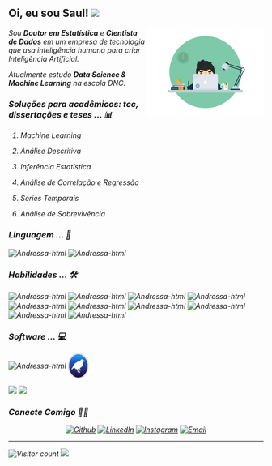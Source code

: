 <h2> Oi, eu sou Saul! <img src="https://media.giphy.com/media/mGcNjsfWAjY5AEZNw6/giphy.gif" width="50"></h2>
<img align='right' src="https://github.com/nirala69/nirala69/blob/master/70804f7e25b11f29db904f2fa7b4cd9d.gif" width="230">

<p><em>
 
Sou **Doutor em Estatística** e **Cientista de Dados** em um empresa de tecnologia que usa inteligência humana para criar Inteligência Artificial.    
 
Atualmente estudo **Data Science & Machine Learning** na escola DNC.

<h3> Soluções para acadêmicos: tcc, dissertações e teses ... 📊</h3>
 
 1. Machine Learning
 
 2. Análise Descritiva
 
 3. Inferência Estatística
 
 4. Análise de Correlação e Regressão
 
 5. Séries Temporais
 
 6. Análise de Sobrevivência
 
<h3> Linguagem ... 💬 </h3>
 
<div>
 
  <img align="center" alt="Andressa-html" height="50" width="40" src="https://cdn.jsdelivr.net/gh/devicons/devicon/icons/python/python-original-wordmark.svg"/>
  <img align="center" alt="Andressa-html" height="50" width="40" src="https://cdn.jsdelivr.net/gh/devicons/devicon/icons/r/r-original.svg"/>

</div>

<h3> Habilidades ... 🛠️ </h3>

<div>
  <img align="center" alt="Andressa-html" height="50" width="40" src="https://cdn.jsdelivr.net/gh/devicons/devicon/icons/github/github-original-wordmark.svg"/>
  <img align="center" alt="Andressa-html" height="70" width="50" src="https://cdn.jsdelivr.net/gh/devicons/devicon/icons/latex/latex-original.svg"/>
  <img align="center" alt="Andressa-html" height="40" width="140" src="https://img.shields.io/badge/Apache_Spark-FFFFFF?style=for-the-badge&logo=apachespark&logoColor=#E35A16"/>
  <img align="center" alt="Andressa-html" height="40" width="140" src="https://img.shields.io/badge/Databricks-FF3621?style=for-the-badge&logo=Databricks&logoColor=white"/>
  <img align="center" alt="Andressa-html" height="80" width="70" src="https://cdn.jsdelivr.net/gh/devicons/devicon/icons/mysql/mysql-original-wordmark.svg"/>
  <img align="center" alt="Andressa-html" height="70" width="60" src="https://cdn.jsdelivr.net/gh/devicons/devicon/icons/mongodb/mongodb-original-wordmark.svg"/>
  <img align="center" alt="Andressa-html" height="60" width="50" src="https://cdn.jsdelivr.net/gh/devicons/devicon/icons/visualstudio/visualstudio-plain.svg"/>
  <img align="center" alt="Andressa-html" height="40" width="140" src="https://img.shields.io/badge/Overleaf-47A141?style=for-the-badge&logo=Overleaf&logoColor=white"/>
  <img align="center" alt="Andressa-html" height="40" width="140" src="https://img.shields.io/badge/Jira-0052CC?style=for-the-badge&logo=Jira&logoColor=white"/>
  <img align="center" alt="Andressa-html" height="40" width="140" src="https://img.shields.io/badge/Trello-0052CC?style=for-the-badge&logo=trello&logoColor=white"/>
 
 
 
<h3> Software ... 💻 </h3>
 
<div>

  <img align="center" alt="Andressa-html" height="50" width="40" src="https://cdn.jsdelivr.net/gh/devicons/devicon/icons/spss/spss-original.svg"/>
  <img align="center" alt="Andressa-html" height="50" width="40" src="https://github.com/gsmitheidw/weka/blob/a61fab09f49ef13c6af8016809e0600a884d7438/weka.png"/>

 
</div>

  
<p><em>
<p><em>

<div>
 
 <img height="180em" src="http://github-profile-summary-cards.vercel.app/api/cards/profile-details?username=StunKnife&theme=dracula"/>
 <img height="180em" src="http://github-profile-summary-cards.vercel.app/api/cards/repos-per-language?username=StunKnife&theme=dracula"/>


 </div>
 

<h3> Conecte Comigo 🤝🏻 </h3>  
<p align="center"> 
<a href="https://github.com/StunKnife"><img alt="Github" src="https://img.shields.io/badge/-Github-000?style=flat&logo=Github&logoColor=white"></a> <a href="https://www.linkedin.com/in/saul-de-azev%C3%AAdo-souza-77b45020b/"><img alt="LinkedIn" src="https://img.shields.io/badge/LinkedIn-Saul de A. Souza-blue?style=flat-square&logo=linkedin"></a> <a href="https://www.instagram.com/saul_asouza/"><img alt="Instagram" src="https://img.shields.io/badge/Instagram-saul_asouza-black?style=flat-square&logo=instagram"></a> <a href="mailto:saul.deasouza@gmail.com"><img alt="Email" src="https://img.shields.io/badge/Email-saul.deasouza@gmail.com-blue?style=flat-square&logo=gmail"></a> 
 
 ---
![Visitor count](https://visitor-badge.laobi.icu/badge?page_id=StunKnife.StunKnife)   <img src="https://media.giphy.com/media/dxn6fRlTIShoeBr69N/giphy.gif" width="30">

